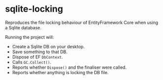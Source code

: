 # sqlite-locking

Reproduces the file locking behaviour of EntityFramework Core when using a Sqlite database.

Running the project will:

- Create a Sqlite DB on your desktop.
- Save something to that DB.
- Dispose of EF `DbContext`.
- Calls `GC.Collect()`.
- Reports whether `Dispose()` and the finaliser were called. 
- Reports whether anything is locking the DB file.
